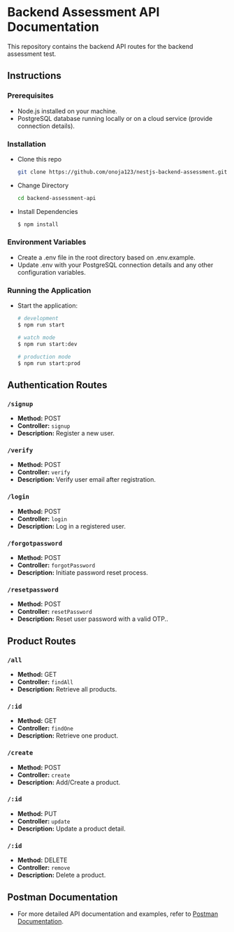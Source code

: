 # Backend Assessment API Documentation

This repository contains the backend API routes for the backend assessment test.

## Instructions

### Prerequisites
- Node.js installed on your machine.
- PostgreSQL database running locally or on a cloud service (provide connection details).

### Installation
* Clone this repo 
   ```bash
   git clone https://github.com/onoja123/nestjs-backend-assessment.git
   ```
* Change Directory
    ```bash
    cd backend-assessment-api
    ```
* Install Dependencies
    ```bash
    $ npm install
    ```
### Environment Variables
- Create a .env file in the root directory based on .env.example.
- Update .env with your PostgreSQL connection details and any other configuration variables.

### Running the Application
- Start the application:
    ```bash
    # development
    $ npm run start

    # watch mode
    $ npm run start:dev

    # production mode
    $ npm run start:prod
    ```
## Authentication Routes

### `/signup`
- **Method:** POST
- **Controller:** `signup`
- **Description:** Register a new user.

### `/verify`
- **Method:** POST
- **Controller:** `verify`
- **Description:** Verify user email after registration.

### `/login`
- **Method:** POST
- **Controller:** `login`
- **Description:** Log in a registered user.


### `/forgotpassword`
- **Method:** POST
- **Controller:** `forgotPassword`
- **Description:** Initiate password reset process.

### `/resetpassword`
- **Method:** POST
- **Controller:** `resetPassword`
- **Description:** Reset user password with a valid OTP..


## Product Routes

### `/all`
- **Method:** GET
- **Controller:** `findAll`
- **Description:** Retrieve all products.

### `/:id`
- **Method:** GET
- **Controller:** `findOne`
- **Description:** Retrieve one product.


### `/create`
- **Method:** POST
- **Controller:** `create`
- **Description:** Add/Create a product.

### `/:id`
- **Method:** PUT
- **Controller:** `update`
- **Description:** Update a product detail.

### `/:id`
- **Method:** DELETE
- **Controller:** `remove`
- **Description:** Delete a product.



## Postman Documentation
- For more detailed API documentation and examples, refer to [Postman Documentation](https://documenter.getpostman.com/view/25418608/2sA3kRHieq).

